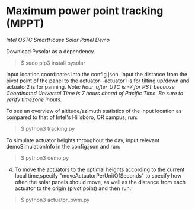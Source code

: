 # **Maximum power point tracking (MPPT)**
*Intel OSTC SmartHouse Solar Panel Demo*

Download Pysolar as a dependency. 
> $ sudo pip3 install pysolar

Input location coordinates into the config.json. Input the distance from the pivot point of the panel to the actuator--actuator1 is for tilting up/down and actuator2 is for panning.
*Note: hour_after_UTC is -7 for PST because Coordinated Universal Time is 7 hours ahead of Pacific Time. Be sure to verify timezone inputs.*


To see an overview of altitude/azimuth statistics of the input location as compared to that of Intel's Hillsboro, OR campus, run:
> $ python3 tracking.py


To simulate actuator heights throughout the day, input relevant demoSimulationInfo in the config.json and run:
> $ python3 demo.py


4. To move the actuators to the optimal heights according to the current local time,specify "moveActuatorPerUnitOfSeconds" to specify how often the solar panels should move, as well as the distance from each actuator to the origin (pivot point) and then run:
> $ python3 actuator_pwm.py

